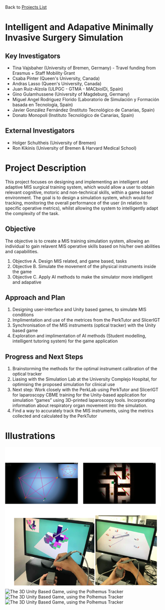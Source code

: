 Back to [Projects List](../../README.md#ProjectsList)

# Intelligent and Adapative Minimally Invasive Surgery Simulation 

## Key Investigators

- Tina Vajsbaher (University of Bremen, Germany) - Travel funding from Erasmus + Staff Mobility Grant
- Csaba Pinter (Queen's University, Canada)
- Andras Lasso (Queen's University, Canada)
- Juan Ruiz-Alzola (ULPGC - GTMA - MACbioIDi, Spain)
- Gino Gulamhussene (University of Magdeburg, Germany)
- Miguel Angel Rodriguez Florido (Laboratorio de Simulación y Formación basada en Tecnología, Spain)
- Javier González Fernández (Instituto Tecnológico de Canarias, Spain)
- Donato Monopoli (Instituto Tecnológico de Canarias, Spain)

## External Investigators
- Holger Schultheis (University of Bremen)
- Ron Kikinis (University of Bremen & Harvard Medical School)

# Project Description

This project focuses on designing and implementing an intelligent and adaptive MIS surgical training system, which would allow a user to obtain relevant cognitive, motoric and non-technical skills, within a game based environment. The goal is to design a simulation system, which would for tracking, monitoring the overall performance of the user (in relation to specific operative metrics), whilst allowing the system to intelligently adapt the complexity of the task.

## Objective

The objective is to create a MIS training simulation system, allowing an individual to gain relavent MIS operative skills based on his/her own abilities and capabilities.

1. Objective A. Design MIS related, and game based, tasks
1. Objective B. Simulate the movement of the physical instruments inside the game
1. Objective C. Apply AI methods to make the simulator more intelligent and adapative

## Approach and Plan

1. Designing user-interface and Unity based games, to simulate MIS conditions 
1. Implimentation and use of the metrices from the PerkTutor and SlicerIGT 
1. Synchronisation of the MIS instruments (optical tracker) with the Unity based game
1. Exploration and implimentation of AI methods (Student modelling, intelligent tutoring system) for the game application

## Progress and Next Steps

1. Brainstorming the methods for the optimal instrument calibration of the optical tracker
1. Liasing with the Simulation Lab at the University Complejo Hospital, for optimising the proposed simulation for clinical use
1. Next step: Work closely with the PerkLab using PerkTutor and SlicerIGT for laparoscopy CBME training for the Unity-based application for simulation “games” using 3D-printed laparoscopy tools. Incorporating information about respiratory organ movement into the simulation.
1. Find a way to accurately track the MIS instruments, using the metrics collected and calculated by the PerkTutor 

# Illustrations

![The 2D Unity Based Game](MIS1.jpn.png)
![The 3D Unity Based Game, using the Polhemus Tracker](MIS2.jpn.png)
![The 3D Unity Based Game, using the Polhemus Tracker](IMG_2713.JPG)
![The 3D Unity Based Game, using the Polhemus Tracker](IMG_2716.JPG)
![The 3D Unity Based Game, using the Polhemus Tracker](IMG_2760.JPG)


